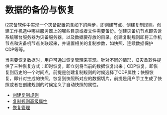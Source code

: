 # 数据的备份与恢复

i2灾备软件中实现一个灾备配置包含如下的两步，即创建节点、创建复制规则。创建工作机选中哪些服务器上的哪些目录或者文件需要备份。创建灾备机节点即告诉系统哪台服务器为灾备服务器，以及数据要存放的目录。创建复制规则即将工作机节点和灾备机节点关联起来，并设置相关的复制参数，如快照、连续数据保护CDP等等。

当需要恢复数据时，用户可通过恢复管理来实现。针对不同的情形，i2灾备软件提供了三种恢复方式：即时恢复，即立刻将当前的数据恢复出来；CDP恢复，即恢复到历史的一个时间点，前提是创建复制规则的时候选择了CDP属性；快照恢复，即针对生成的快照，恢复到快照所对应的数据切片，前提是用户手工生成了快照或者在创建规则的时候定义了自动快照的属性。

* [创建复制规则](new_rep.md)
* [复制规则高级属性](advance_settings.md)
* [恢复管理](recovery_management.md)



